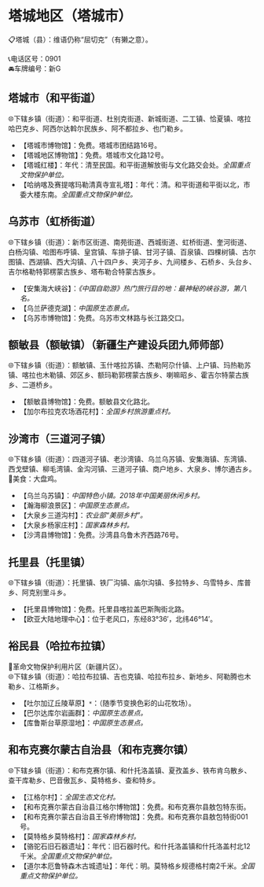 # 塔城地区（塔城市）  
📋塔城（县）：维语仍称“屈切克”（有獭之意）。   

📞电话区号：0901  
🚘车牌编号：新G  
  
## 塔城市（和平街道）  
🌐下辖乡镇（街道）：和平街道、杜别克街道、新城街道、二工镇、恰夏镇、喀拉哈巴克乡、阿西尔达斡尔民族乡、阿不都拉乡、也门勒乡。   
  
* 【塔城市博物馆】：免费。塔城市团结路16号。   
* 【塔城地区博物馆】：免费。塔城市文化路12号。   
* 【塔城红楼】：年代：清至民国。和平街道解放街与文化路交会处。*全国重点文物保护单位。*   
* 【哈纳喀及赛提喀玛勒清真寺宣礼塔】：年代：清。和平街道和平街以北，市委大楼东南。*全国重点文物保护单位。*   

## 乌苏市（虹桥街道）  
🌐下辖乡镇（街道）：新市区街道、南苑街道、西城街道、虹桥街道、奎河街道、白杨沟镇、哈图布呼镇、皇宫镇、车排子镇、甘河子镇、百泉镇、四棵树镇、古尔图镇、西湖镇、西大沟镇、八十四户乡、夹河子乡、九间楼乡、石桥乡、头台乡、吉尔格勒特郭楞蒙古族乡、塔布勒合特蒙古族乡。   
  
* 【安集海大峡谷】：*《中国自助游》热门旅行目的地：最神秘的峡谷游，第八名。*  
* 【乌兰萨德克湖】：*中国原生态景点。*  
* 【乌苏市博物馆】：免费。乌苏市文林路与长江路交口。   

## 额敏县（额敏镇）（新疆生产建设兵团九师师部）  
🌐下辖乡镇（街道）：额敏镇、玉什喀拉苏镇、杰勒阿尕什镇、上户镇、玛热勒苏镇、喀拉也木勒镇、郊区乡、额玛勒郭楞蒙古族乡、喇嘛昭乡、霍吉尔特蒙古族乡、二道桥乡。   
  
* 【额敏县博物馆】：免费。额敏县文化路北。   
* 【加尔布拉克农场酒花村】：*全国乡村旅游重点村。*  

## 沙湾市（三道河子镇）  
🌐下辖乡镇（街道）：四道河子镇、老沙湾镇、乌兰乌苏镇、安集海镇、东湾镇、西戈壁镇、柳毛湾镇、金沟河镇、三道河子镇、商户地乡、大泉乡、博尔通古乡。   
🍴美食：大盘鸡。  
  
* 【乌兰乌苏镇】：*中国特色小镇。2018年中国美丽休闲乡村。*  
* 【瀚海柳浪景区】：*中国原生态景点。*  
* 【大泉乡三道沟村】：*农业部“美丽乡村”。*  
* 【大泉乡杨家庄村】：*国家森林乡村。*  
* 【沙湾县博物馆】：免费。沙湾县乌鲁木齐西路76号。   

## 托里县（托里镇）  
🌐下辖乡镇（街道）：托里镇、铁厂沟镇、庙尔沟镇、多拉特乡、乌雪特乡、库普乡、阿克别里斗乡。   
  
* 【托里县博物馆】：免费。托里县喀拉盖巴斯陶街北路。   
* 【欧亚大陆地理中心】：位于老风口，东经83°36′，北纬46°14′。   

## 裕民县（哈拉布拉镇）  
🚩革命文物保护利用片区（新疆片区）。   
🌐下辖乡镇（街道）：哈拉布拉镇、吉也克镇、哈拉布拉乡、新地乡、阿勒腾也木勒乡、江格斯乡。   
  
* 【吐尔加辽丘陵草原】`*`：（随季节变换色彩的山花牧场）。   
* 【巴尔达库尔岩画群】：*中国原生态景点。*  
* 【库鲁斯台草原湿地】：*中国原生态景点。*  

## 和布克赛尔蒙古自治县（和布克赛尔镇）  
🌐下辖乡镇（街道）：和布克赛尔镇、和什托洛盖镇、夏孜盖乡、铁布肯乌散乡、查干库勒乡、巴音傲瓦乡、莫特格乡、查和特乡。   
  
* 【江格尔村】：*全国生态文化村。*  
* 【和布克赛尔蒙古自治县江格尔博物馆】：免费。和布克赛尔县敖包特东街。   
* 【和布克赛尔蒙古自治县王爷府博物馆】：免费。和布克赛尔县敖包特街001号。   
* 【莫特格乡莫特格村】：*国家森林乡村。*  
* 【骆驼石旧石器遗址】：年代：旧石器时代。和什托洛盖镇和什托洛盖村北12千米。*全国重点文物保护单位。*   
* 【道尔本厄鲁特森木古城遗址】：年代：明。莫特格乡规德格村南2千米。*全国重点文物保护单位。*   